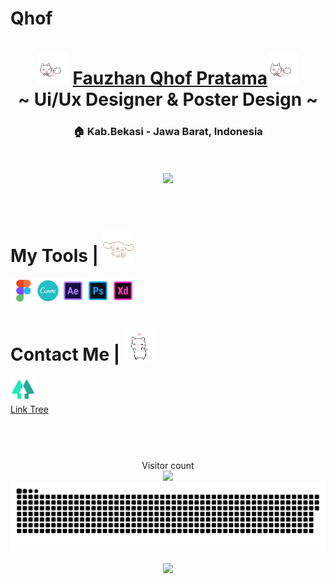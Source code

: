 # Qhof
<div align="center">
  <h1><img src="cat.gif" width="50px" height="50px"><a Hello Guys!, I'm</a> <a href='https://www.instagram.com/qhof.zn/'>Fauzhan Qhof Pratama</a><img src="cat.gif" width="50px" height="50px"><br/>~ Ui/Ux Designer & Poster Design ~</h1>
  <h3>🏠 Kab.Bekasi - Jawa Barat, Indonesia</h3>
</div>

<br/>
<br/>

<div align = "center">
  <img src="BlueArchive.gif" width = 1000>
</div>

<br/>
<br/>

<h1></h1>
<h1>My Tools | <img src="ya1.gif" width=50></h1>
<p>
  <img src="figma.svg" width="40"><img src="canva.svg" width="40"><img src="ae.svg" width="40"><img src="ps.svg" width="40"><img src="axd.svg" width="40">
</p>
<h1></h1>

<h1>Contact Me | <img src="nuq.gif" width=50></h1>
<p>
  <a href="https://linktr.ee/qhofzn"><img src="link.svg" width="40px"><br/>Link Tree</a>
</p>
<h1></h1>

<br/>
<br/>

<div align="center"> 
  Visitor count<br>
  <img src="https://profile-counter.glitch.me/ZanZan17/count.svg" />
</div>
<a href=#><img src="contribution.svg"></a>
<br/>
<br/>

<div align = "center">
  <img src = "https://github-readme-stats-git-masterrstaa-rickstaa.vercel.app/api?username=ZanZan17&show_icons=true&include_all_commits=true&count_private=true&theme=tokyonight" />
</div>
